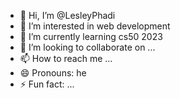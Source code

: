 - 👋 Hi, I’m @LesleyPhadi
- 👀 I’m interested in web development
- 🌱 I’m currently learning cs50 2023
- 💞️ I’m looking to collaborate on ...
- 📫 How to reach me ...
- 😄 Pronouns: he
- ⚡ Fun fact: ...

<!---
LesleyPhadi/LesleyPhadi is a ✨ special ✨ repository because its `README.md` (this file) appears on your GitHub profile.
You can click the Preview link to take a look at your changes.
--->
